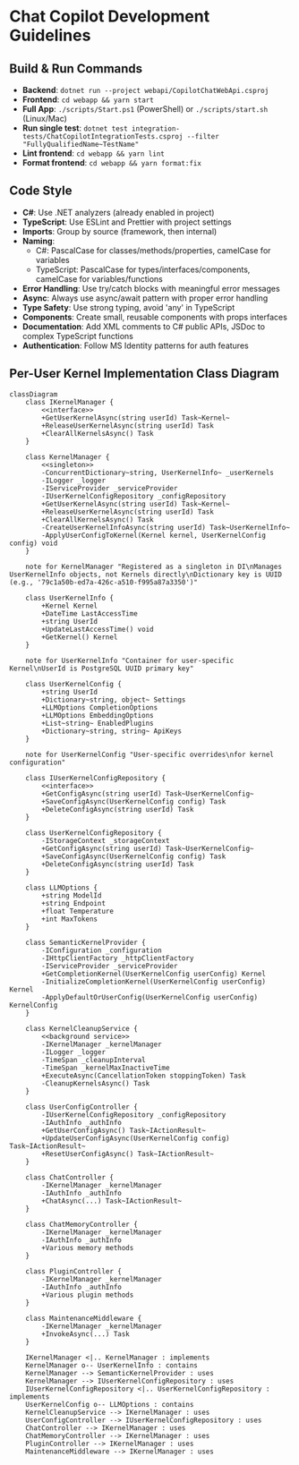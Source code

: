 # Chat Copilot Development Guidelines

## Build & Run Commands
- **Backend**: `dotnet run --project webapi/CopilotChatWebApi.csproj`
- **Frontend**: `cd webapp && yarn start`
- **Full App**: `./scripts/Start.ps1` (PowerShell) or `./scripts/start.sh` (Linux/Mac)
- **Run single test**: `dotnet test integration-tests/ChatCopilotIntegrationTests.csproj --filter "FullyQualifiedName~TestName"`
- **Lint frontend**: `cd webapp && yarn lint`
- **Format frontend**: `cd webapp && yarn format:fix`

## Code Style
- **C#**: Use .NET analyzers (already enabled in project)
- **TypeScript**: Use ESLint and Prettier with project settings
- **Imports**: Group by source (framework, then internal)
- **Naming**: 
  - C#: PascalCase for classes/methods/properties, camelCase for variables
  - TypeScript: PascalCase for types/interfaces/components, camelCase for variables/functions
- **Error Handling**: Use try/catch blocks with meaningful error messages
- **Async**: Always use async/await pattern with proper error handling
- **Type Safety**: Use strong typing, avoid 'any' in TypeScript
- **Components**: Create small, reusable components with props interfaces
- **Documentation**: Add XML comments to C# public APIs, JSDoc to complex TypeScript functions
- **Authentication**: Follow MS Identity patterns for auth features

## Per-User Kernel Implementation Class Diagram

```mermaid
classDiagram
    class IKernelManager {
        <<interface>>
        +GetUserKernelAsync(string userId) Task~Kernel~
        +ReleaseUserKernelAsync(string userId) Task
        +ClearAllKernelsAsync() Task
    }

    class KernelManager {
        <<singleton>>
        -ConcurrentDictionary~string, UserKernelInfo~ _userKernels
        -ILogger _logger
        -IServiceProvider _serviceProvider
        -IUserKernelConfigRepository _configRepository
        +GetUserKernelAsync(string userId) Task~Kernel~
        +ReleaseUserKernelAsync(string userId) Task
        +ClearAllKernelsAsync() Task
        -CreateUserKernelInfoAsync(string userId) Task~UserKernelInfo~
        -ApplyUserConfigToKernel(Kernel kernel, UserKernelConfig config) void
    }
    
    note for KernelManager "Registered as a singleton in DI\nManages UserKernelInfo objects, not Kernels directly\nDictionary key is UUID (e.g., '79c1a50b-ed7a-426c-a510-f995a87a3350')"

    class UserKernelInfo {
        +Kernel Kernel
        +DateTime LastAccessTime
        +string UserId
        +UpdateLastAccessTime() void
        +GetKernel() Kernel
    }
    
    note for UserKernelInfo "Container for user-specific Kernel\nUserId is PostgreSQL UUID primary key"

    class UserKernelConfig {
        +string UserId
        +Dictionary~string, object~ Settings
        +LLMOptions CompletionOptions
        +LLMOptions EmbeddingOptions
        +List~string~ EnabledPlugins
        +Dictionary~string, string~ ApiKeys
    }
    
    note for UserKernelConfig "User-specific overrides\nfor kernel configuration"

    class IUserKernelConfigRepository {
        <<interface>>
        +GetConfigAsync(string userId) Task~UserKernelConfig~
        +SaveConfigAsync(UserKernelConfig config) Task
        +DeleteConfigAsync(string userId) Task
    }

    class UserKernelConfigRepository {
        -IStorageContext _storageContext
        +GetConfigAsync(string userId) Task~UserKernelConfig~
        +SaveConfigAsync(UserKernelConfig config) Task
        +DeleteConfigAsync(string userId) Task
    }

    class LLMOptions {
        +string ModelId
        +string Endpoint
        +float Temperature
        +int MaxTokens
    }

    class SemanticKernelProvider {
        -IConfiguration _configuration
        -IHttpClientFactory _httpClientFactory
        -IServiceProvider _serviceProvider
        +GetCompletionKernel(UserKernelConfig userConfig) Kernel
        -InitializeCompletionKernel(UserKernelConfig userConfig) Kernel
        -ApplyDefaultOrUserConfig(UserKernelConfig userConfig) KernelConfig
    }

    class KernelCleanupService {
        <<background service>>
        -IKernelManager _kernelManager
        -ILogger _logger
        -TimeSpan _cleanupInterval
        -TimeSpan _kernelMaxInactiveTime
        +ExecuteAsync(CancellationToken stoppingToken) Task
        -CleanupKernelsAsync() Task
    }
    
    class UserConfigController {
        -IUserKernelConfigRepository _configRepository
        -IAuthInfo _authInfo
        +GetUserConfigAsync() Task~IActionResult~
        +UpdateUserConfigAsync(UserKernelConfig config) Task~IActionResult~
        +ResetUserConfigAsync() Task~IActionResult~
    }

    class ChatController {
        -IKernelManager _kernelManager
        -IAuthInfo _authInfo
        +ChatAsync(...) Task~IActionResult~
    }

    class ChatMemoryController {
        -IKernelManager _kernelManager
        -IAuthInfo _authInfo
        +Various memory methods
    }

    class PluginController {
        -IKernelManager _kernelManager
        -IAuthInfo _authInfo
        +Various plugin methods
    }

    class MaintenanceMiddleware {
        -IKernelManager _kernelManager
        +InvokeAsync(...) Task
    }

    IKernelManager <|.. KernelManager : implements
    KernelManager o-- UserKernelInfo : contains
    KernelManager --> SemanticKernelProvider : uses
    KernelManager --> IUserKernelConfigRepository : uses
    IUserKernelConfigRepository <|.. UserKernelConfigRepository : implements
    UserKernelConfig o-- LLMOptions : contains
    KernelCleanupService --> IKernelManager : uses
    UserConfigController --> IUserKernelConfigRepository : uses
    ChatController --> IKernelManager : uses
    ChatMemoryController --> IKernelManager : uses
    PluginController --> IKernelManager : uses
    MaintenanceMiddleware --> IKernelManager : uses
```